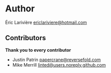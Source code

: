 Author
======
Éric Larivière <ericlariviere@hotmail.com>

Contributors
------------

**Thank you to every contributor**


- Justin Patrin <papercrane@reversefold.com>
- Mike Merrill <linted@users.noreply.github.com>
